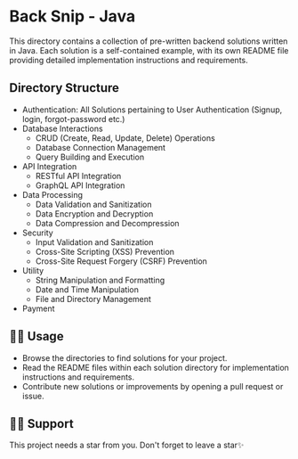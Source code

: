 # Back Snip - Java

This directory contains a collection of pre-written backend solutions written in Java. Each solution is a self-contained example, with its own README file providing detailed implementation instructions and requirements.

## Directory Structure

- Authentication: All Solutions pertaining to User Authentication (Signup, login, forgot-password etc.)
- Database Interactions
  - CRUD (Create, Read, Update, Delete) Operations
  - Database Connection Management
  - Query Building and Execution
- API Integration
  - RESTful API Integration
  - GraphQL API Integration
- Data Processing
  - Data Validation and Sanitization
  - Data Encryption and Decryption
  - Data Compression and Decompression
- Security
  - Input Validation and Sanitization
  - Cross-Site Scripting (XSS) Prevention
  - Cross-Site Request Forgery (CSRF) Prevention
- Utility
  - String Manipulation and Formatting
  - Date and Time Manipulation
  - File and Directory Management
- Payment

## 👨‍💻 Usage

- Browse the directories to find solutions for your project.
- Read the README files within each solution directory for implementation instructions and requirements.
- Contribute new solutions or improvements by opening a pull request or issue.

## 🙏🏽 Support

This project needs a star️ from you. Don't forget to leave a star✨
